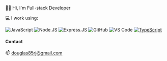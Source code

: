 
<p dir="auto">👋🏻 Hi, I'm Full-stack Developer</p>

<g-emoji class="g-emoji" alias="computer" fallback-src="https://github.githubassets.com/images/icons/emoji/unicode/1f4bb.png">💻</g-emoji>  I work using:


<img src="https://camo.githubusercontent.com/d44a6aa5c7a21dc4a43daf0d9a428f14434a43cf42a244ebbba8e2568093e64c/68747470733a2f2f696d672e736869656c64732e696f2f62616467652f2d4a6176615363726970742d3335346635323f7374796c653d666c61742d737175617265266c6f676f3d6a617661736372697074" alt="JavaScript" data-canonical-src="https://img.shields.io/badge/-JavaScript-354f52?style=flat-square&amp;logo=javascript" style="max-width: 100%;"> <img src="https://camo.githubusercontent.com/bb5cd231d3805b195534cc9d394370c56bcc98a0c5076ede473ec41a336bae80/68747470733a2f2f696d672e736869656c64732e696f2f62616467652f2d4e6f64652e4a532d3335346635323f7374796c653d666c61742d737175617265266c6f676f3d4e6f64652e6a73" alt="Node.JS" data-canonical-src="https://img.shields.io/badge/-Node.JS-354f52?style=flat-square&amp;logo=Node.js" style="max-width: 100%;"> <img src="https://camo.githubusercontent.com/6d21c3f3d8980dba27e2a98d792c2d2c29323970c78c63fd84f47f2bf8be4c59/68747470733a2f2f696d672e736869656c64732e696f2f62616467652f2d457870726573732e4a532d3335346635323f7374796c653d666c61742d737175617265266c6f676f3d657870726573736a73" alt="Express.JS" data-canonical-src="https://img.shields.io/badge/-Express.JS-354f52?style=flat-square&amp;logo=expressjs" style="max-width: 100%;"> <img src="https://camo.githubusercontent.com/b55573e25c0480206317547216066574bb958f151598d4ae86549391f6f92aa4/68747470733a2f2f696d672e736869656c64732e696f2f62616467652f2d4769744875622d3335346635323f7374796c653d666c61742d737175617265266c6f676f3d676974687562" alt="GitHub" data-canonical-src="https://img.shields.io/badge/-GitHub-354f52?style=flat-square&amp;logo=github" style="max-width: 100%;"> <img src="https://camo.githubusercontent.com/ec1bbf37004457001b24d2f0e822f3dee82ecfbdb7ba7063ded2a0890485049d/68747470733a2f2f696d672e736869656c64732e696f2f62616467652f2d5653253230436f64652d3335346635323f7374796c653d666c61742d737175617265266c6f676f3d76697375616c2d73747564696f2d636f6465" alt="VS Code" data-canonical-src="https://img.shields.io/badge/-VS%20Code-354f52?style=flat-square&amp;logo=visual-studio-code" style="max-width: 100%;"> [![TypeScript](https://badges.frapsoft.com/typescript/code/typescript.png?v=101)](https://github.com/ellerbrock/typescript-badges/)

<h4>Contact</h4>

📫 douglas85rj@gmail.com 



